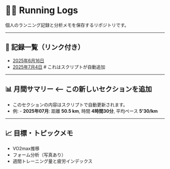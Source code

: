 # 🏃‍♂️ Running Logs

個人のランニング記録と分析メモを保存するリポジトリです。

---

## 📅 記録一覧（リンク付き）

- [2025年6月16日](logs/2025-06-16.md)
- [2025年7月4日](logs/2025-07-04.md) # これはスクリプトが自動追加

---

## 📊 月間サマリー  <-- この新しいセクションを追加

- このセクションの内容はスクリプトで自動更新されます。
- 例: - **2025年07月**: 距離 **50.5 km**, 時間 **4時間30分**, 平均ペース **5'30/km**

---

## 📈 目標・トピックメモ

- VO2max推移
- フォーム分析（写真あり）
- 週間トレーニング量と疲労インデックス